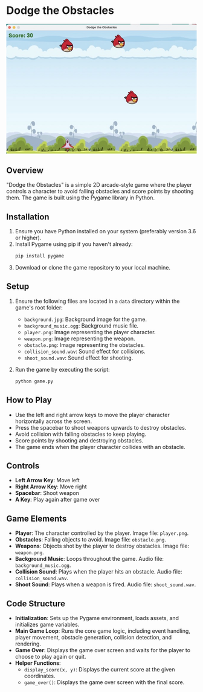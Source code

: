 # Dodge the Obstacles

![Game](data/game_screenshot.jpeg)

## Overview
"Dodge the Obstacles" is a simple 2D arcade-style game where the player controls a character to avoid falling obstacles and score points by shooting them. The game is built using the Pygame library in Python.

## Installation
1. Ensure you have Python installed on your system (preferably version 3.6 or higher).
2. Install Pygame using pip if you haven't already:
    ```sh
    pip install pygame
    ```
3. Download or clone the game repository to your local machine.

## Setup
1. Ensure the following files are located in a `data` directory within the game's root folder:
   - `background.jpg`: Background image for the game.
   - `background_music.ogg`: Background music file.
   - `player.png`: Image representing the player character.
   - `weapon.png`: Image representing the weapon.
   - `obstacle.png`: Image representing the obstacles.
   - `collision_sound.wav`: Sound effect for collisions.
   - `shoot_sound.wav`: Sound effect for shooting.

2. Run the game by executing the script:
    ```sh
    python game.py
    ```

## How to Play
- Use the left and right arrow keys to move the player character horizontally across the screen.
- Press the spacebar to shoot weapons upwards to destroy obstacles.
- Avoid collision with falling obstacles to keep playing.
- Score points by shooting and destroying obstacles.
- The game ends when the player character collides with an obstacle.

## Controls
- **Left Arrow Key**: Move left
- **Right Arrow Key**: Move right
- **Spacebar**: Shoot weapon
- **A Key**: Play again after game over

## Game Elements
- **Player**: The character controlled by the player. Image file: `player.png`.
- **Obstacles**: Falling objects to avoid. Image file: `obstacle.png`.
- **Weapons**: Objects shot by the player to destroy obstacles. Image file: `weapon.png`.
- **Background Music**: Loops throughout the game. Audio file: `background_music.ogg`.
- **Collision Sound**: Plays when the player hits an obstacle. Audio file: `collision_sound.wav`.
- **Shoot Sound**: Plays when a weapon is fired. Audio file: `shoot_sound.wav`.

## Code Structure
- **Initialization**: Sets up the Pygame environment, loads assets, and initializes game variables.
- **Main Game Loop**: Runs the core game logic, including event handling, player movement, obstacle generation, collision detection, and rendering.
- **Game Over**: Displays the game over screen and waits for the player to choose to play again or quit.
- **Helper Functions**:
  - `display_score(x, y)`: Displays the current score at the given coordinates.
  - `game_over()`: Displays the game over screen with the final score.

